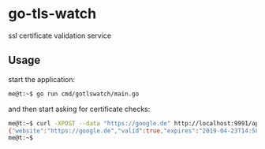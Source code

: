go-tls-watch
============

ssl certificate validation service


Usage
-----

start the application:

```bash
me@t:~$ go run cmd/gotlswatch/main.go
```

and then start asking for certificate checks:

```bash
me@t:~$ curl -XPOST --data "https://google.de" http://localhost:9991/api/validate
{"website":"https://google.de","valid":true,"expires":"2019-04-23T14:58:00Z"}
me@t:~$
```

